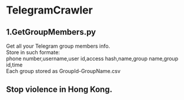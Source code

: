 # TelegramCrawler
## 1.GetGroupMembers.py
Get all your Telegram group members info.  
Store in such formate:  
phone number,username,user id,access hash,name,group name,group id,time  
Each group stored as GroupId-GroupName.csv
## Stop violence in Hong Kong.
